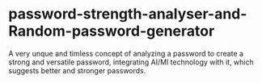 # password-strength-analyser-and-Random-password-generator
A very unque and timless concept of analyzing a password to create a strong and versatile password, integrating AI/Ml technology with it, which suggests better and stronger passwords. 
